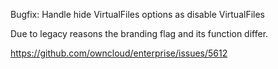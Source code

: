 Bugfix: Handle hide VirtualFiles options as disable VirtualFiles

Due to legacy reasons the branding flag and its function differ.

https://github.com/owncloud/enterprise/issues/5612
